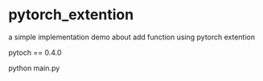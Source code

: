 # pytorch_extention

a simple implementation demo about add function using pytorch extention

pytoch == 0.4.0

python main.py

